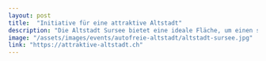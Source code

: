 ```yaml
---
layout: post
title:  "Initiative für eine attraktive Altstadt"
description: "Die Altstadt Sursee bietet eine ideale Fläche, um einen städtischen Raum auf attraktive Art und Weise zu beleben. Mit geeigneten Massnahmen kann die Altstadt neben dem historischen auch zu einem sozialen Zentrum der Stadt Sursee werden. Dies erhöht die Identifikation mit der Stadt Sursee und ermöglicht Begegnungen für Familien und Menschen unterschiedlichster Generationen."
image: "/assets/images/events/autofreie-altstadt/altstadt-sursee.jpg"
link: "https://attraktive-altstadt.ch"
---
```

